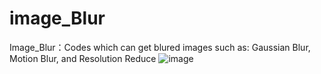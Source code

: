 # image_Blur
Image_Blur：Codes which can get blured images
such as: Gaussian Blur, Motion Blur, and Resolution Reduce
![image](https://github.com/XingshiXu/image_Blur/assets/111053588/52f6e109-f603-42ac-a30c-36beff041858)

